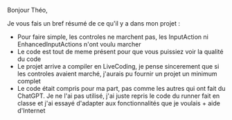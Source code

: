 Bonjour Théo,

Je vous fais un bref résumé de ce qu'il y a dans mon projet :

- Pour faire simple, les controles ne marchent pas, les InputAction ni EnhancedInputActions n'ont voulu marcher
- Le code est tout de meme présent pour que vous puissiez voir la qualité du code
- Le projet arrive a compiler en LiveCoding, je pense sincerement que si les controles avaient marché, j'aurais pu fournir un projet un minimum complet
- Le code était compris pour ma part, pas comme les autres qui ont fait du ChatGPT. Je ne l'ai pas utilisé, j'ai juste repris le code du runner fait en classe et j'ai essayé d'adapter aux fonctionnalités que je voulais + aide d'Internet
